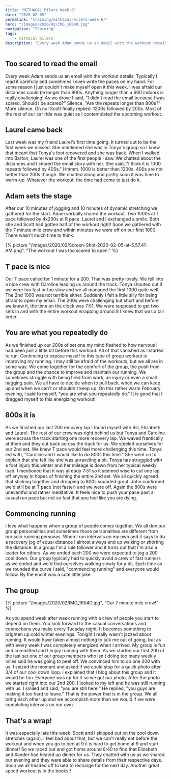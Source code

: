 ```yaml
---
title: "MITHACAL Milers Week 6"
date: "2020-02-05"
permalink: "training/mithacal-milers-week-6/"
hero: "/images/2020/02/IMG_1604D.jpg"
navigation: "Training"
tags:
    - mithacal milers
description: "Every week Adam sends us an email with the workout details. Typically I read it carefully and sometimes I even write the paces on my hand. For some reason I just couldn't make myself open it this week."
---
```


## Too scared to read the email

Every week Adam sends us an email with the workout details. Typically I read it carefully and sometimes I even write the paces on my hand. For some reason I just couldn't make myself open it this week. I was afraid our distances could be longer than 800s. Anything longer than a 600 indoors is really challenging! As we drove I said, "I didn't read the email because I was scared. Should I be scared?" Silence. "Are the repeats longer than 800s?" More silence. Oh no! Scott finally replied. 1200s followed by 200s. Most of the rest of our car ride was quiet as I contemplated the upcoming workout.

## Laurel came back

Last week was my friend Laurel's first time going. It turned out to be the first week we missed. She mentioned she was in Tonya's group so I knew that meant that Tonya's foot recovered and she was back. When I walked into Barton, Laurel was one of the first people I saw. We chatted about the distances and I shared the email story with her. She said, "I think it is 1000 repeats followed by 400s." Hmmm. 1000 is better than 1200s. 400s are not better than 200s though. We chatted along and pretty soon it was time to warm-up. Whatever the workout, the time had come to just do it.

## Adam sets the stage

After our 10 minutes of jogging and 10 minutes of dynamic stretching we gathered for the start. Adam verbally shared the workout. Two 1000s at T pace followed by 4x200s at R pace. Laurel and I exchanged a smile. Both she and Scott had gotten half of the workout right! Soon we gathered with the 7 minute mile crew and within minutes we were off on our first 1000. There wasn't much time to think.

{% picture "/images/2020/02/Screen-Shot-2020-02-05-at-5.57.41-AM.png", "The workout I was too scared to open." %}

## T pace is nice

Our T pace called for 1 minute for a 200. That was pretty lovely. We fell into a nice crew with Caroline leading us around the track. Tonya shouted out if we were too fast or too slow and we all managed the first 1000 quite well. The 2nd 1000 was not terrible either. Suddenly I felt a little silly for being afraid to open my email. The 200s were challenging but short and before we knew it, the time on the clock was 7:51. We were supposed to get two sets in and with the entire workout wrapping around 8 I knew that was a tall order.

## You are what you repeatedly do

As we finished up our 200s of set one my mind flashed to how nervous I had been just a little bit before this workout. All of that vanished as I started to run. Continuing to expose myself to this type of group workout is improving my running. I may still be afraid of the workouts, but we all are in some way. We come together for the comfort of the group, the push from the group and the chance to improve and maintain our running. We sometimes struggle with being tired from work, an injury or even a small nagging pain. We all have to decide when to pull back, when we can keep up and when we can't or shouldn't keep up. On this rather warm February evening, I said to myself, "you are what you repeatedly do." It is good that I dragged myself to this energizing workout!

## 800s it is

As we finished our last 200 recovery lap I found myself with Bill, Elizabeth and Laurel. The rest of our crew was right behind us but Tonya and Caroline were across the track starting one more recovery lap. We waved frantically at them and they cut back across the track for us. We steeled ourselves for our 2nd set. We knew T pace would feel more challenging this time. Tonya led with, "Caroline and I would like to do 800s this time." She went on to explain that she felt like she was unraveling a bit. Tonya has struggled with a foot injury this winter and her mileage is down from her typical weekly load. I mentioned that it was already 7:51 so it seemed wise to cut one lap off anyway in hopes of finishing the entire 2nd set. We all quickly agreed that sticking together and dropping to 800s sounded great. John confirmed we'd still be at T pace (not faster) and we were off. Again the 800s were uneventful and rather meditative. It feels nice to push your pace past a casual run pace but not so fast that you feel like you are dying.

## Commencing running

I love what happens when a group of people comes together. We all don our group personalities and sometimes those personalities are different from our solo running personas. When I run intervals on my own and it says to do a recovery jog of equal distance I almost always end up walking or shorting the distance. In a group I'm a rule follower and it turns out that I'm also a leader for others. As we ended each 200 we were expected to jog a 200 cool down. Our group typically had to quickly avoid a crew of fast runners as we ended and we'd find ourselves walking slowly for a bit. Each time as we rounded the curve I said, "commencing running" and everyone would follow. By the end it was a cute little joke.

## The group

{% picture "/images/2020/02/IMG_1604D.jpg", "Our 7 minute mile crew!" %}

As you spend week after week running with a crew of people you start to depend on them. You look forward to the casual conversations and connections you make every Tuesday night. It becomes something to brighten up cold winter evenings. Tonight I really wasn't jazzed about running. It would have taken almost nothing to talk me out of going, but as with every week I was completely energized when I arrived. My group is fun and committed and I enjoy running with them. As we started our first 200 of the last set one of our group members who isn't doing too many weekly miles said he was going to peel off. We convinced him to do one 200 with us. I seized the moment and asked if we could stop for a quick photo after 3/4 of our cool down loop. I explained that I blog about this group and it would be fun. Everyone was up for it so we got our photo. After the photo we started right into our 2nd 200. I looked to my left and he was still running with us. I smiled and said, "you are still here!" He replied, "you guys are making it too hard to leave." That is the power that is in the group. We all bring each other up and we accomplish more than we would if we were completing intervals on our own.

## That's a wrap!

It was especially late this week. Scott and I skipped out on the cool down stretches (again). I feel bad about that, but we can't really eat before the workout and when you go to bed at 9 it is hard to get home at 9 and start dinner! So we raced out and got home around 8:40 to find that Elizabeth and Xander had heated up dinner for us. They chatted with us as we shared our evening and they were able to share details from their respective days. Soon we all headed off to bed to recharge for the next day. Another great speed workout is in the books!!
